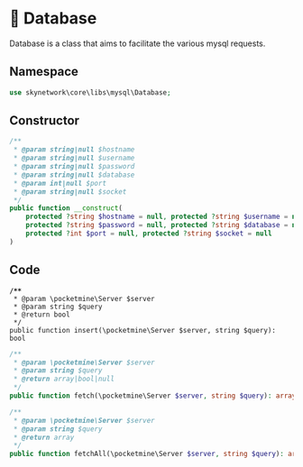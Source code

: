 # 🕋 Database

Database is a class that aims to facilitate the various mysql requests.

## Namespace

```php
use skynetwork\core\libs\mysql\Database;
```

## Constructor

```php
/**
 * @param string|null $hostname
 * @param string|null $username
 * @param string|null $password
 * @param string|null $database
 * @param int|null $port
 * @param string|null $socket
 */
public function __construct(
    protected ?string $hostname = null, protected ?string $username = null,
    protected ?string $password = null, protected ?string $database = null,
    protected ?int $port = null, protected ?string $socket = null
)
```

## Code

<pre class="language-php"><code class="lang-php"><strong>/**
</strong> * @param \pocketmine\Server $server
 * @param string $query
 * @return bool
 */
public function insert(\pocketmine\Server $server, string $query): bool
</code></pre>

```php
/**
 * @param \pocketmine\Server $server
 * @param string $query
 * @return array|bool|null
 */
public function fetch(\pocketmine\Server $server, string $query): array|bool|null
```

```php
/**
 * @param \pocketmine\Server $server
 * @param string $query
 * @return array
 */
public function fetchAll(\pocketmine\Server $server, string $query): array
```
